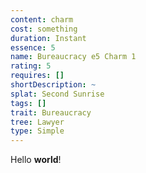```yaml
---
content: charm
cost: something
duration: Instant
essence: 5
name: Bureaucracy e5 Charm 1
rating: 5
requires: []
shortDescription: ~
splat: Second Sunrise
tags: []
trait: Bureaucracy
tree: Lawyer
type: Simple
---
```


Hello **world**!
